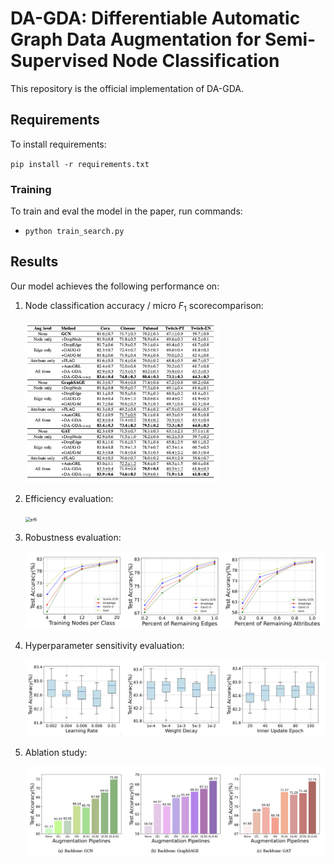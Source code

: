 # DA-GDA: Differentiable Automatic Graph Data Augmentation for Semi-Supervised Node Classification

This repository is the official implementation of DA-GDA.

## Requirements

To install requirements:

`pip install -r requirements.txt`

### Training

To train and eval the model in the paper, run commands:

- `python train_search.py`

## Results

Our model achieves the following performance on:

1. Node classification accuracy / micro $F_1$ scorecomparison:

   <img src="accuracy.png" alt="accuracy" style="zoom:30%;" />

2. Efficiency evaluation:

   <img src="effi.png" alt="effi" style="zoom: 50%;" />

3. Robustness evaluation:

   <img src="r1.png" alt="r1" style="zoom:50%;" />

4. Hyperparameter sensitivity evaluation:

   <img src="hyp.png" alt="hyp" style="zoom:50%;" />

5. Ablation study:

   <img src="abs.png" alt="abs" style="zoom:50%;" />


